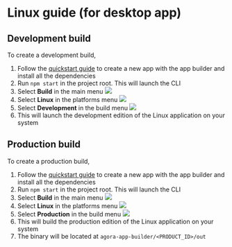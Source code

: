 # Linux guide (for desktop app)

## Development build

To create a development build, 

1.  Follow the [quickstart guide](/docs) to create a new app with the app builder and install all the dependencies
1.  Run `npm start` in the project root. This will launch the CLI
1.  Select **Build** in the main menu
    ![](/docAssets/Linux_Build.png)
1.  Select **Linux** in the platforms menu
    ![](/docAssets/Linux_Platform.png)
1.  Select **Development** in the build menu
    ![](/docAssets/Linux_Type_Development.png)
1.  This will launch the development edition of the Linux application on your system

## Production build

To create a production build,

1.  Follow the [quickstart guide](/docs) to create a new app with the app builder and install all the dependencies
1.  Run `npm start` in the project root. This will launch the CLI
1.  Select **Build** in the main menu
    ![](/docAssets/Linux_Build.png)
1.  Select **Linux** in the platforms menu
    ![](/docAssets/Linux_Platform.png)
1.  Select **Production** in the build menu
    ![](/docAssets/Linux_Type_Production.png)
1.  This will build the production edition of the Linux application on your system
1.  The binary will be located at `agora-app-builder/<PRODUCT_ID>/out`